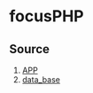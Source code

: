 # focusPHP
## Source
1. [APP](https://github.com/barjuegocreador93/focusPHP/tree/master/APP)
2. [data_base](https://github.com/barjuegocreador93/focusPHP/tree/master/js)
